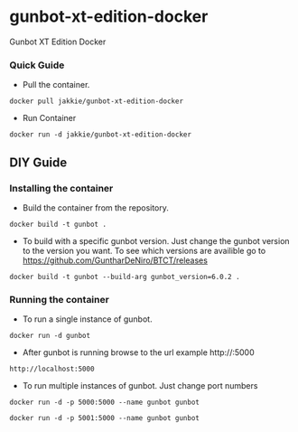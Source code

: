 # gunbot-xt-edition-docker
Gunbot XT Edition Docker

### Quick Guide
- Pull the container.
```
docker pull jakkie/gunbot-xt-edition-docker
```
- Run Container
```
docker run -d jakkie/gunbot-xt-edition-docker
```

## DIY Guide
### Installing the container
- Build the container from the repository.
```
docker build -t gunbot .
```
- To build with a specific gunbot version. Just change the gunbot version to the version you want. To see which versions are availible go to https://github.com/GuntharDeNiro/BTCT/releases
```
docker build -t gunbot --build-arg gunbot_version=6.0.2 .
```
### Running the container
- To run a single instance of gunbot.
```
docker run -d gunbot
```
- After gunbot is running browse to the url example http://<your-ip>:5000
```
http://localhost:5000
```
- To run multiple instances of gunbot. Just change port numbers
```
docker run -d -p 5000:5000 --name gunbot gunbot
```
```
docker run -d -p 5001:5000 --name gunbot gunbot
```

